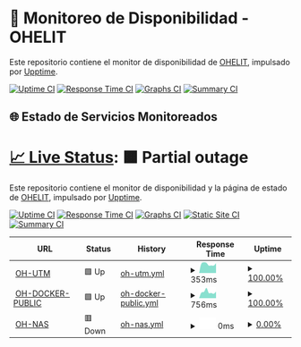 # 📡 Monitoreo de Disponibilidad - OHELIT

Este repositorio contiene el monitor de disponibilidad de [OHELIT](https://ohelit.co), impulsado por [Upptime](https://github.com/upptime/upptime).

[![Uptime CI](https://github.com/infraohelit/status/workflows/Uptime%20CI/badge.svg)](https://github.com/infraohelit/status/actions?query=workflow%3A%22Uptime+CI%22)
[![Response Time CI](https://github.com/infraohelit/status/workflows/Response%20Time%20CI/badge.svg)](https://github.com/infraohelit/status/actions?query=workflow%3A%22Response+Time+CI%22)
[![Graphs CI](https://github.com/infraohelit/status/workflows/Graphs%20CI/badge.svg)](https://github.com/infraohelit/status/actions?query=workflow%3A%22Graphs+CI%22)
[![Summary CI](https://github.com/infraohelit/status/workflows/Summary%20CI/badge.svg)](https://github.com/infraohelit/status/actions?query=workflow%3A%22Summary+CI%22)

## 🌐 Estado de Servicios Monitoreados

# [📈 Live Status](https://estado.ohelit.co): <!--live status--> **🟧 Partial outage**

Este repositorio contiene el monitor de disponibilidad y la página de estado de [OHELIT](https://ohelit.co), impulsado por [Upptime](https://github.com/upptime/upptime).

[![Uptime CI](https://github.com/infraohelit/status/workflows/Uptime%20CI/badge.svg)](https://github.com/infraohelit/status/actions?query=workflow%3A%22Uptime+CI%22)
[![Response Time CI](https://github.com/infraohelit/status/workflows/Response%20Time%20CI/badge.svg)](https://github.com/infraohelit/status/actions?query=workflow%3A%22Response+Time+CI%22)
[![Graphs CI](https://github.com/infraohelit/status/workflows/Graphs%20CI/badge.svg)](https://github.com/infraohelit/status/actions?query=workflow%3A%22Graphs+CI%22)
[![Static Site CI](https://github.com/infraohelit/status/workflows/Static%20Site%20CI/badge.svg)](https://github.com/infraohelit/status/actions?query=workflow%3A%22Static+Site+CI%22)
[![Summary CI](https://github.com/infraohelit/status/workflows/Summary%20CI/badge.svg)](https://github.com/infraohelit/status/actions?query=workflow%3A%22Summary+CI%22)

<!--start: status pages-->
<!-- This summary is generated by Upptime (https://github.com/upptime/upptime) -->
<!-- Do not edit this manually, your changes will be overwritten -->
<!-- prettier-ignore -->
| URL | Status | History | Response Time | Uptime |
| --- | ------ | ------- | ------------- | ------ |
| <img alt="" src="https://icons.duckduckgo.com/ip3/remote2.ohelit.co.ico" height="13"> [OH-UTM](https://remote2.ohelit.co/) | 🟩 Up | [oh-utm.yml](https://github.com/infraohelit/status/commits/HEAD/history/oh-utm.yml) | <details><summary><img alt="Response time graph" src="./graphs/oh-utm/response-time-week.png" height="20"> 353ms</summary><br><a href="https://infraohelit.github.io/status/history/oh-utm"><img alt="Response time 350" src="https://img.shields.io/endpoint?url=https%3A%2F%2Fraw.githubusercontent.com%2Finfraohelit%2Fstatus%2FHEAD%2Fapi%2Foh-utm%2Fresponse-time.json"></a><br><a href="https://infraohelit.github.io/status/history/oh-utm"><img alt="24-hour response time 384" src="https://img.shields.io/endpoint?url=https%3A%2F%2Fraw.githubusercontent.com%2Finfraohelit%2Fstatus%2FHEAD%2Fapi%2Foh-utm%2Fresponse-time-day.json"></a><br><a href="https://infraohelit.github.io/status/history/oh-utm"><img alt="7-day response time 353" src="https://img.shields.io/endpoint?url=https%3A%2F%2Fraw.githubusercontent.com%2Finfraohelit%2Fstatus%2FHEAD%2Fapi%2Foh-utm%2Fresponse-time-week.json"></a><br><a href="https://infraohelit.github.io/status/history/oh-utm"><img alt="30-day response time 343" src="https://img.shields.io/endpoint?url=https%3A%2F%2Fraw.githubusercontent.com%2Finfraohelit%2Fstatus%2FHEAD%2Fapi%2Foh-utm%2Fresponse-time-month.json"></a><br><a href="https://infraohelit.github.io/status/history/oh-utm"><img alt="1-year response time 350" src="https://img.shields.io/endpoint?url=https%3A%2F%2Fraw.githubusercontent.com%2Finfraohelit%2Fstatus%2FHEAD%2Fapi%2Foh-utm%2Fresponse-time-year.json"></a></details> | <details><summary><a href="https://infraohelit.github.io/status/history/oh-utm">100.00%</a></summary><a href="https://infraohelit.github.io/status/history/oh-utm"><img alt="All-time uptime 91.23%" src="https://img.shields.io/endpoint?url=https%3A%2F%2Fraw.githubusercontent.com%2Finfraohelit%2Fstatus%2FHEAD%2Fapi%2Foh-utm%2Fuptime.json"></a><br><a href="https://infraohelit.github.io/status/history/oh-utm"><img alt="24-hour uptime 100.00%" src="https://img.shields.io/endpoint?url=https%3A%2F%2Fraw.githubusercontent.com%2Finfraohelit%2Fstatus%2FHEAD%2Fapi%2Foh-utm%2Fuptime-day.json"></a><br><a href="https://infraohelit.github.io/status/history/oh-utm"><img alt="7-day uptime 100.00%" src="https://img.shields.io/endpoint?url=https%3A%2F%2Fraw.githubusercontent.com%2Finfraohelit%2Fstatus%2FHEAD%2Fapi%2Foh-utm%2Fuptime-week.json"></a><br><a href="https://infraohelit.github.io/status/history/oh-utm"><img alt="30-day uptime 97.23%" src="https://img.shields.io/endpoint?url=https%3A%2F%2Fraw.githubusercontent.com%2Finfraohelit%2Fstatus%2FHEAD%2Fapi%2Foh-utm%2Fuptime-month.json"></a><br><a href="https://infraohelit.github.io/status/history/oh-utm"><img alt="1-year uptime 91.23%" src="https://img.shields.io/endpoint?url=https%3A%2F%2Fraw.githubusercontent.com%2Finfraohelit%2Fstatus%2FHEAD%2Fapi%2Foh-utm%2Fuptime-year.json"></a></details>
| <img alt="" src="https://icons.duckduckgo.com/ip3/servicedesk.ohelit.co.ico" height="13"> [OH-DOCKER-PUBLIC](https://servicedesk.ohelit.co/) | 🟩 Up | [oh-docker-public.yml](https://github.com/infraohelit/status/commits/HEAD/history/oh-docker-public.yml) | <details><summary><img alt="Response time graph" src="./graphs/oh-docker-public/response-time-week.png" height="20"> 756ms</summary><br><a href="https://infraohelit.github.io/status/history/oh-docker-public"><img alt="Response time 1451" src="https://img.shields.io/endpoint?url=https%3A%2F%2Fraw.githubusercontent.com%2Finfraohelit%2Fstatus%2FHEAD%2Fapi%2Foh-docker-public%2Fresponse-time.json"></a><br><a href="https://infraohelit.github.io/status/history/oh-docker-public"><img alt="24-hour response time 793" src="https://img.shields.io/endpoint?url=https%3A%2F%2Fraw.githubusercontent.com%2Finfraohelit%2Fstatus%2FHEAD%2Fapi%2Foh-docker-public%2Fresponse-time-day.json"></a><br><a href="https://infraohelit.github.io/status/history/oh-docker-public"><img alt="7-day response time 756" src="https://img.shields.io/endpoint?url=https%3A%2F%2Fraw.githubusercontent.com%2Finfraohelit%2Fstatus%2FHEAD%2Fapi%2Foh-docker-public%2Fresponse-time-week.json"></a><br><a href="https://infraohelit.github.io/status/history/oh-docker-public"><img alt="30-day response time 1861" src="https://img.shields.io/endpoint?url=https%3A%2F%2Fraw.githubusercontent.com%2Finfraohelit%2Fstatus%2FHEAD%2Fapi%2Foh-docker-public%2Fresponse-time-month.json"></a><br><a href="https://infraohelit.github.io/status/history/oh-docker-public"><img alt="1-year response time 1451" src="https://img.shields.io/endpoint?url=https%3A%2F%2Fraw.githubusercontent.com%2Finfraohelit%2Fstatus%2FHEAD%2Fapi%2Foh-docker-public%2Fresponse-time-year.json"></a></details> | <details><summary><a href="https://infraohelit.github.io/status/history/oh-docker-public">100.00%</a></summary><a href="https://infraohelit.github.io/status/history/oh-docker-public"><img alt="All-time uptime 91.32%" src="https://img.shields.io/endpoint?url=https%3A%2F%2Fraw.githubusercontent.com%2Finfraohelit%2Fstatus%2FHEAD%2Fapi%2Foh-docker-public%2Fuptime.json"></a><br><a href="https://infraohelit.github.io/status/history/oh-docker-public"><img alt="24-hour uptime 100.00%" src="https://img.shields.io/endpoint?url=https%3A%2F%2Fraw.githubusercontent.com%2Finfraohelit%2Fstatus%2FHEAD%2Fapi%2Foh-docker-public%2Fuptime-day.json"></a><br><a href="https://infraohelit.github.io/status/history/oh-docker-public"><img alt="7-day uptime 100.00%" src="https://img.shields.io/endpoint?url=https%3A%2F%2Fraw.githubusercontent.com%2Finfraohelit%2Fstatus%2FHEAD%2Fapi%2Foh-docker-public%2Fuptime-week.json"></a><br><a href="https://infraohelit.github.io/status/history/oh-docker-public"><img alt="30-day uptime 97.23%" src="https://img.shields.io/endpoint?url=https%3A%2F%2Fraw.githubusercontent.com%2Finfraohelit%2Fstatus%2FHEAD%2Fapi%2Foh-docker-public%2Fuptime-month.json"></a><br><a href="https://infraohelit.github.io/status/history/oh-docker-public"><img alt="1-year uptime 91.32%" src="https://img.shields.io/endpoint?url=https%3A%2F%2Fraw.githubusercontent.com%2Finfraohelit%2Fstatus%2FHEAD%2Fapi%2Foh-docker-public%2Fuptime-year.json"></a></details>
| <img alt="" src="https://icons.duckduckgo.com/ip3/files.ohelit.co.ico" height="13"> [OH-NAS](https://files.ohelit.co/) | 🟥 Down | [oh-nas.yml](https://github.com/infraohelit/status/commits/HEAD/history/oh-nas.yml) | <details><summary><img alt="Response time graph" src="./graphs/oh-nas/response-time-week.png" height="20"> 0ms</summary><br><a href="https://infraohelit.github.io/status/history/oh-nas"><img alt="Response time 0" src="https://img.shields.io/endpoint?url=https%3A%2F%2Fraw.githubusercontent.com%2Finfraohelit%2Fstatus%2FHEAD%2Fapi%2Foh-nas%2Fresponse-time.json"></a><br><a href="https://infraohelit.github.io/status/history/oh-nas"><img alt="24-hour response time 0" src="https://img.shields.io/endpoint?url=https%3A%2F%2Fraw.githubusercontent.com%2Finfraohelit%2Fstatus%2FHEAD%2Fapi%2Foh-nas%2Fresponse-time-day.json"></a><br><a href="https://infraohelit.github.io/status/history/oh-nas"><img alt="7-day response time 0" src="https://img.shields.io/endpoint?url=https%3A%2F%2Fraw.githubusercontent.com%2Finfraohelit%2Fstatus%2FHEAD%2Fapi%2Foh-nas%2Fresponse-time-week.json"></a><br><a href="https://infraohelit.github.io/status/history/oh-nas"><img alt="30-day response time 0" src="https://img.shields.io/endpoint?url=https%3A%2F%2Fraw.githubusercontent.com%2Finfraohelit%2Fstatus%2FHEAD%2Fapi%2Foh-nas%2Fresponse-time-month.json"></a><br><a href="https://infraohelit.github.io/status/history/oh-nas"><img alt="1-year response time 0" src="https://img.shields.io/endpoint?url=https%3A%2F%2Fraw.githubusercontent.com%2Finfraohelit%2Fstatus%2FHEAD%2Fapi%2Foh-nas%2Fresponse-time-year.json"></a></details> | <details><summary><a href="https://infraohelit.github.io/status/history/oh-nas">0.00%</a></summary><a href="https://infraohelit.github.io/status/history/oh-nas"><img alt="All-time uptime 0.00%" src="https://img.shields.io/endpoint?url=https%3A%2F%2Fraw.githubusercontent.com%2Finfraohelit%2Fstatus%2FHEAD%2Fapi%2Foh-nas%2Fuptime.json"></a><br><a href="https://infraohelit.github.io/status/history/oh-nas"><img alt="24-hour uptime 0.00%" src="https://img.shields.io/endpoint?url=https%3A%2F%2Fraw.githubusercontent.com%2Finfraohelit%2Fstatus%2FHEAD%2Fapi%2Foh-nas%2Fuptime-day.json"></a><br><a href="https://infraohelit.github.io/status/history/oh-nas"><img alt="7-day uptime 0.00%" src="https://img.shields.io/endpoint?url=https%3A%2F%2Fraw.githubusercontent.com%2Finfraohelit%2Fstatus%2FHEAD%2Fapi%2Foh-nas%2Fuptime-week.json"></a><br><a href="https://infraohelit.github.io/status/history/oh-nas"><img alt="30-day uptime 0.00%" src="https://img.shields.io/endpoint?url=https%3A%2F%2Fraw.githubusercontent.com%2Finfraohelit%2Fstatus%2FHEAD%2Fapi%2Foh-nas%2Fuptime-month.json"></a><br><a href="https://infraohelit.github.io/status/history/oh-nas"><img alt="1-year uptime 0.00%" src="https://img.shields.io/endpoint?url=https%3A%2F%2Fraw.githubusercontent.com%2Finfraohelit%2Fstatus%2FHEAD%2Fapi%2Foh-nas%2Fuptime-year.json"></a></details>

<!--end: status pages-->
